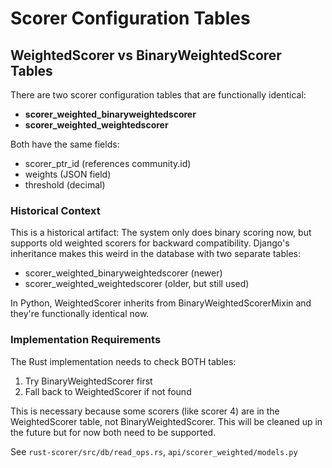 # Scorer Configuration Tables

## WeightedScorer vs BinaryWeightedScorer Tables

There are two scorer configuration tables that are functionally identical:
- **scorer_weighted_binaryweightedscorer**
- **scorer_weighted_weightedscorer**

Both have the same fields:
- scorer_ptr_id (references community.id)
- weights (JSON field)
- threshold (decimal)

### Historical Context

This is a historical artifact: The system only does binary scoring now, but supports old weighted scorers for backward compatibility. Django's inheritance makes this weird in the database with two separate tables:
- scorer_weighted_binaryweightedscorer (newer)
- scorer_weighted_weightedscorer (older, but still used)

In Python, WeightedScorer inherits from BinaryWeightedScorerMixin and they're functionally identical now.

### Implementation Requirements

The Rust implementation needs to check BOTH tables:
1. Try BinaryWeightedScorer first
2. Fall back to WeightedScorer if not found

This is necessary because some scorers (like scorer 4) are in the WeightedScorer table, not BinaryWeightedScorer. This will be cleaned up in the future but for now both need to be supported.

See `rust-scorer/src/db/read_ops.rs`, `api/scorer_weighted/models.py`